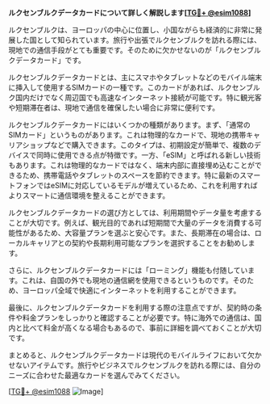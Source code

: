 **ルクセンブルクデータカードについて詳しく解説します[[TG💪+ @esim1088](https://t.me/s/esim1088)]**

ルクセンブルクは、ヨーロッパの中心に位置し、小国ながらも経済的に非常に発展した国として知られています。旅行や出張でルクセンブルクを訪れる際には、現地での通信手段がとても重要です。そのために欠かせないのが「ルクセンブルクデータカード」です。

ルクセンブルクデータカードとは、主にスマホやタブレットなどのモバイル端末に挿入して使用するSIMカードの一種です。このカードがあれば、ルクセンブルク国内だけでなく周辺国でも高速なインターネット接続が可能です。特に観光客や短期滞在者は、現地で通信を確保したい場合に非常に便利です。

ルクセンブルクデータカードにはいくつかの種類があります。まず、「通常のSIMカード」というものがあります。これは物理的なカードで、現地の携帯キャリアショップなどで購入できます。このタイプは、初期設定が簡単で、複数のデバイスで同時に使用できる点が特徴です。一方、「eSIM」と呼ばれる新しい技術もあります。これは物理的なカードではなく、端末内部に直接埋め込むことができるため、携帯電話やタブレットのスペースを節約できます。特に最新のスマートフォンではeSIMに対応しているモデルが増えているため、これを利用すればよりスマートに通信環境を整えることができます。

ルクセンブルクデータカードの選び方としては、利用期間やデータ量を考慮することが大切です。例えば、観光目的であれば短期間で大量のデータを消費する可能性があるため、大容量プランを選ぶと安心です。また、長期滞在の場合は、ローカルキャリアとの契約や長期利用可能なプランを選択することをお勧めします。

さらに、ルクセンブルクデータカードには「ローミング」機能も付随しています。これは、自国の外でも現地の通信網を使用できるというものです。そのため、ヨーロッパ全域で快適にインターネットを利用することができます。

最後に、ルクセンブルクデータカードを利用する際の注意点ですが、契約時の条件や料金プランをしっかりと確認することが必要です。特に海外での通信は、国内と比べて料金が高くなる場合もあるので、事前に詳細を調べておくことが大切です。

まとめると、ルクセンブルクデータカードは現代のモバイルライフにおいて欠かせないアイテムです。旅行やビジネスでルクセンブルクを訪れる際には、自分のニーズに合わせた最適なカードを選んでみてください。

[[TG💪+ @esim1088](https://t.me/s/esim1088) ![Image](https://i.postimg.cc/Y0z9fWf4/image.png)]
